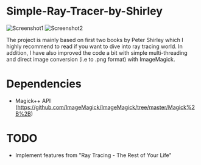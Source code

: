 # Simple-Ray-Tracer-by-Shirley
![Screenshot1](Final_OneWeekend.png)
![Screenshot2](Final_NextWeek.png)

The project is mainly based on first two books by Peter Shirley which I highly recommend to read if you want to dive into ray tracing world. In addition, I have also improved the code a bit with simple multi-threading and direct image conversion (i.e to .png format) with ImageMagick.

# Dependencies
- Magick++ API (https://github.com/ImageMagick/ImageMagick/tree/master/Magick%2B%2B)

# TODO
- Implement features from "Ray Tracing - The Rest of Your Life"

